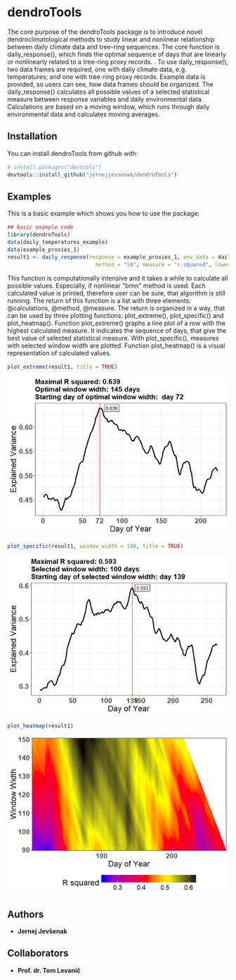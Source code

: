 
<!-- README.md is generated from README.Rmd. Please edit that file -->
dendroTools
===========

The core purpose of the dendroTools package is to introduce novel dendroclimatological methods to study linear and nonlinear relationship between daily climate data and tree-ring sequences. The core function is daily\_response(), which finds the optimal sequence of days that are linearly or nonlinearly related to a tree-ring proxy records. . To use daily\_response(), two data frames are required, one with daily climate data, e.g. temperatures; and one with tree-ring proxy records. Example data is provided, so users can see, how data frames should be organized. The daily\_response() calculates all possible values of a selected statistical measure between response variables and daily environmental data. Calculations are based on a moving window, which runs through daily environmental data and calculates moving averages.

Installation
------------

You can install dendroTools from github with:

``` r
# install.packages("devtools")
devtools::install_github("jernejjevsenak/dendroTools")
```

Examples
--------

This is a basic example which shows you how to use the package:

``` r
## basic example code
library(dendroTools)
data(daily_temperatures_example) 
data(example_proxies_1)
result1 <- daily_response(response = example_proxies_1, env_data = daily_temperatures_example, 
                            method = "lm", measure = "r.squared", lower_limit = 90, upper_limit = 150)
```

This function is computationally intensive and it takes a while to calculate all possible values. Especially, if nonlinear "brnn" method is used. Each calculated value is printed, therefore user can be sure, that algorithm is still running. The return of this function is a list with three elements: @calculations, @method, @measure. The return is organized in a way, that can be used by three plotting functions: plot\_extreme(), plot\_specific() and plot\_heatmap(). Function plot\_extreme() graphs a line plot of a row with the highest calculated measure. It indicates the sequence of days, that give the best value of selected statistical measure. With plot\_specific(), measures with selected window width are plotted. Function plot\_heatmap() is a visual representation of calculated values.

``` r
plot_extreme(result1, title = TRUE)
```

![](README-plot%20examples-1.png)

``` r
plot_specific(result1, window_width = 100, title = TRUE)
```

![](README-plot%20examples-2.png)

``` r
plot_heatmap(result1)
```

![](README-plot%20examples-3.png)

Authors
-------

-   **Jernej Jevšenak**

Collaborators
-------------

-   **Prof. dr. Tom Levanič**
